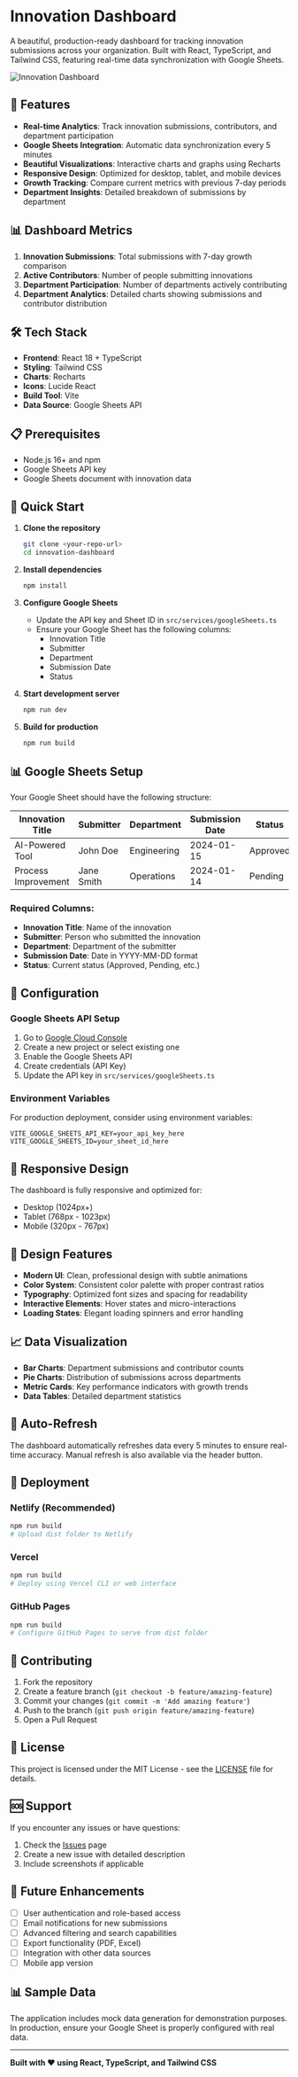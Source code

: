# Innovation Dashboard

A beautiful, production-ready dashboard for tracking innovation submissions across your organization. Built with React, TypeScript, and Tailwind CSS, featuring real-time data synchronization with Google Sheets.

![Innovation Dashboard](https://images.pexels.com/photos/3184291/pexels-photo-3184291.jpeg?auto=compress&cs=tinysrgb&w=1200&h=400&fit=crop)

## 🚀 Features

- **Real-time Analytics**: Track innovation submissions, contributors, and department participation
- **Google Sheets Integration**: Automatic data synchronization every 5 minutes
- **Beautiful Visualizations**: Interactive charts and graphs using Recharts
- **Responsive Design**: Optimized for desktop, tablet, and mobile devices
- **Growth Tracking**: Compare current metrics with previous 7-day periods
- **Department Insights**: Detailed breakdown of submissions by department

## 📊 Dashboard Metrics

1. **Innovation Submissions**: Total submissions with 7-day growth comparison
2. **Active Contributors**: Number of people submitting innovations
3. **Department Participation**: Number of departments actively contributing
4. **Department Analytics**: Detailed charts showing submissions and contributor distribution

## 🛠️ Tech Stack

- **Frontend**: React 18 + TypeScript
- **Styling**: Tailwind CSS
- **Charts**: Recharts
- **Icons**: Lucide React
- **Build Tool**: Vite
- **Data Source**: Google Sheets API

## 📋 Prerequisites

- Node.js 16+ and npm
- Google Sheets API key
- Google Sheets document with innovation data

## 🚀 Quick Start

1. **Clone the repository**
   ```bash
   git clone <your-repo-url>
   cd innovation-dashboard
   ```

2. **Install dependencies**
   ```bash
   npm install
   ```

3. **Configure Google Sheets**
   - Update the API key and Sheet ID in `src/services/googleSheets.ts`
   - Ensure your Google Sheet has the following columns:
     - Innovation Title
     - Submitter
     - Department
     - Submission Date
     - Status

4. **Start development server**
   ```bash
   npm run dev
   ```

5. **Build for production**
   ```bash
   npm run build
   ```

## 📊 Google Sheets Setup

Your Google Sheet should have the following structure:

| Innovation Title | Submitter | Department | Submission Date | Status |
|-----------------|-----------|------------|----------------|--------|
| AI-Powered Tool | John Doe  | Engineering| 2024-01-15     | Approved |
| Process Improvement | Jane Smith | Operations | 2024-01-14 | Pending |

### Required Columns:
- **Innovation Title**: Name of the innovation
- **Submitter**: Person who submitted the innovation
- **Department**: Department of the submitter
- **Submission Date**: Date in YYYY-MM-DD format
- **Status**: Current status (Approved, Pending, etc.)

## 🔧 Configuration

### Google Sheets API Setup

1. Go to [Google Cloud Console](https://console.cloud.google.com/)
2. Create a new project or select existing one
3. Enable the Google Sheets API
4. Create credentials (API Key)
5. Update the API key in `src/services/googleSheets.ts`

### Environment Variables

For production deployment, consider using environment variables:

```env
VITE_GOOGLE_SHEETS_API_KEY=your_api_key_here
VITE_GOOGLE_SHEETS_ID=your_sheet_id_here
```

## 📱 Responsive Design

The dashboard is fully responsive and optimized for:
- Desktop (1024px+)
- Tablet (768px - 1023px)
- Mobile (320px - 767px)

## 🎨 Design Features

- **Modern UI**: Clean, professional design with subtle animations
- **Color System**: Consistent color palette with proper contrast ratios
- **Typography**: Optimized font sizes and spacing for readability
- **Interactive Elements**: Hover states and micro-interactions
- **Loading States**: Elegant loading spinners and error handling

## 📈 Data Visualization

- **Bar Charts**: Department submissions and contributor counts
- **Pie Charts**: Distribution of submissions across departments
- **Metric Cards**: Key performance indicators with growth trends
- **Data Tables**: Detailed department statistics

## 🔄 Auto-Refresh

The dashboard automatically refreshes data every 5 minutes to ensure real-time accuracy. Manual refresh is also available via the header button.

## 🚀 Deployment

### Netlify (Recommended)
```bash
npm run build
# Upload dist folder to Netlify
```

### Vercel
```bash
npm run build
# Deploy using Vercel CLI or web interface
```

### GitHub Pages
```bash
npm run build
# Configure GitHub Pages to serve from dist folder
```

## 🤝 Contributing

1. Fork the repository
2. Create a feature branch (`git checkout -b feature/amazing-feature`)
3. Commit your changes (`git commit -m 'Add amazing feature'`)
4. Push to the branch (`git push origin feature/amazing-feature`)
5. Open a Pull Request

## 📝 License

This project is licensed under the MIT License - see the [LICENSE](LICENSE) file for details.

## 🆘 Support

If you encounter any issues or have questions:

1. Check the [Issues](../../issues) page
2. Create a new issue with detailed description
3. Include screenshots if applicable

## 🔮 Future Enhancements

- [ ] User authentication and role-based access
- [ ] Email notifications for new submissions
- [ ] Advanced filtering and search capabilities
- [ ] Export functionality (PDF, Excel)
- [ ] Integration with other data sources
- [ ] Mobile app version

## 📊 Sample Data

The application includes mock data generation for demonstration purposes. In production, ensure your Google Sheet is properly configured with real data.

---

**Built with ❤️ using React, TypeScript, and Tailwind CSS**